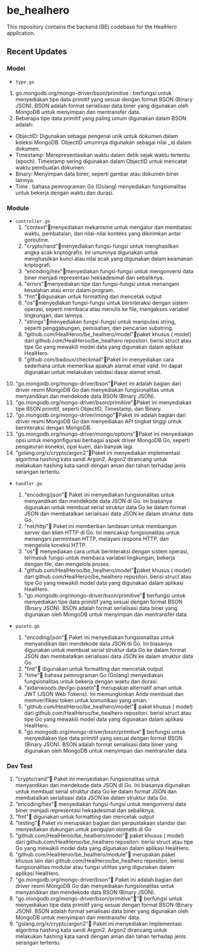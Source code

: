 # be_healhero

This repository contains the backend (BE) codebase for the HealHero application.

## Recent Updates

### Model
- `type.go`
1. go.mongodb.org/mongo-driver/bson/primitive : berfungsi untuk menyediakan tipe data primitif yang sesuai dengan format BSON (Binary JSON). BSON adalah format serialisasi data biner yang digunakan oleh MongoDB untuk menyimpan dan mentransfer data.
2. Beberapa tipe data primitif yang paling umum digunakan dalam BSON adalah:
- ObjectID: Digunakan sebagai pengenal unik untuk dokumen dalam koleksi MongoDB. ObjectID umumnya digunakan sebagai nilai _id dalam dokumen.
- Timestamp: Merepresentasikan waktu dalam detik sejak waktu tertentu (epoch). Timestamp sering digunakan dalam ObjectID untuk mencatat waktu pembuatan dokumen.
- Binary: Menyimpan data biner, seperti gambar atau dokumen biner lainnya.
- Time : bahasa pemrograman Go (Golang) menyediakan fungsionalitas untuk bekerja dengan waktu dan durasi.

### Module
- `controller.go`
  1. "context"menyediakan mekanisme untuk mengatur dan membatasi waktu, pembatalan, dan nilai-nilai konteks yang dikirimkan antar goroutine.
  2. "crypto/rand"menyediakan fungsi-fungsi untuk menghasilkan angka acak kriptografis. Ini umumnya digunakan untuk menghasilkan kunci atau nilai acak yang digunakan dalam keamanan kriptografi.
  3. "encoding/hex"menyediakan fungsi-fungsi untuk mengonversi data biner menjadi representasi heksadesimal dan sebaliknya.
  4. "errors"menyediakan tipe dan fungsi-fungsi untuk menangani kesalahan atau error dalam program.
  5. "fmt"digunakan untuk formatting dan mencetak output
  6. "os"menyediakan fungsi-fungsi untuk berinteraksi dengan sistem operasi, seperti membaca atau menulis ke file, mengakses variabel lingkungan, dan lainnya.
  7. "strings"menyediakan fungsi-fungsi untuk manipulasi string, seperti penggabungan, pemisahan, dan pencarian substring.
  8. "github.com/HealHeroo/be_healhero/model"paket khusus ( model) dari github.com/HealHeroo/be_healhero repositori. berisi struct atau tipe Go yang mewakili model data yang digunakan dalam aplikasi HealHero.
  9. "github.com/badoux/checkmail"Paket ini menyediakan cara sederhana untuk memeriksa apakah alamat email valid. Ini dapat digunakan untuk melakukan validasi dasar alamat email.
 10. "go.mongodb.org/mongo-driver/bson"Paket ini adalah bagian dari driver resmi MongoDB Go dan menyediakan fungsionalitas untuk menyandikan dan mendekode data BSON (Binary JSON).
 11. "go.mongodb.org/mongo-driver/bson/primitive"Paket ini menyediakan tipe BSON primitif, seperti ObjectID, Timestamp, dan Binary.
 12. "go.mongodb.org/mongo-driver/mongo"Paket ini adalah bagian dari driver resmi MongoDB Go dan menyediakan API tingkat tinggi untuk berinteraksi dengan MongoDB.
 13. "go.mongodb.org/mongo-driver/mongo/options"Paket ini menyediakan opsi untuk mengonfigurasi berbagai aspek driver MongoDB Go, seperti pengaturan koneksi, opsi kueri, dan banyak lagi.
 14. "golang.org/x/crypto/argon2"Paket ini menyediakan implementasi algoritma hashing kata sandi Argon2. Argon2 dirancang untuk melakukan hashing kata sandi dengan aman dan tahan terhadap jenis serangan tertentu.

- `handler.go`
  1. "encoding/json" Paket ini menyediakan fungsionalitas untuk menyandikan dan mendekode data JSON di Go. Ini biasanya digunakan untuk membuat serial struktur data Go ke dalam format JSON dan membatalkan serialisasi data JSON ke dalam struktur data Go.   
  2. "net/http" Paket ini memberikan landasan untuk membangun server dan klien HTTP di Go. Ini mencakup fungsionalitas untuk menangani permintaan HTTP, melayani respons HTTP, dan mengelola koneksi HTTP.
  3. "os" menyediakan cara untuk berinteraksi dengan sistem operasi, termasuk fungsi untuk membaca variabel lingkungan, bekerja dengan file, dan mengelola proses.
  4. "github.com/HealHeroo/be_healhero/model"paket khusus ( model) dari github.com/HealHeroo/be_healhero repositori. berisi struct atau tipe Go yang mewakili model data yang digunakan dalam aplikasi HealHero.
  5. "go.mongodb.org/mongo-driver/bson/primitive" berfungsi untuk menyediakan tipe data primitif yang sesuai dengan format BSON (Binary JSON). BSON adalah format serialisasi data biner yang digunakan oleh MongoDB untuk menyimpan dan mentransfer data.

- `paseto.go`
  1. "encoding/json" Paket ini menyediakan fungsionalitas untuk menyandikan dan mendekode data JSON di Go. Ini biasanya digunakan untuk membuat serial struktur data Go ke dalam format JSON dan membatalkan serialisasi data JSON ke dalam struktur data Go.   
  2. "fmt" digunakan untuk formatting dan mencetak output
  3. "time" bahasa pemrograman Go (Golang) menyediakan fungsionalitas untuk bekerja dengan waktu dan durasi.
  4. "aidanwoods.dev/go-paseto" merupakan alternatif aman untuk JWT (JSON Web Tokens). Ini memungkinkan Anda membuat dan memverifikasi token untuk komunikasi yang aman.
  5. "github.com/HealHeroo/be_healhero/model" paket khusus ( model) dari github.com/HealHeroo/be_healhero repositori. berisi struct atau tipe Go yang mewakili model data yang digunakan dalam aplikasi HealHero.
  6. "go.mongodb.org/mongo-driver/bson/primitive" berfungsi untuk menyediakan tipe data primitif yang sesuai dengan format BSON (Binary JSON). BSON adalah format serialisasi data biner yang digunakan oleh MongoDB untuk menyimpan dan mentransfer data.
  
### Dev Test
1. "crypto/rand" Paket ini menyediakan fungsionalitas untuk menyandikan dan mendekode data JSON di Go. Ini biasanya digunakan untuk membuat serial struktur data Go ke dalam format JSON dan membatalkan serialisasi data JSON ke dalam struktur data Go.   
2. "encoding/hex" menyediakan fungsi-fungsi untuk mengonversi data biner menjadi representasi heksadesimal dan sebaliknya.
3. "fmt" digunakan untuk formatting dan mencetak output
4. "testing" Paket ini merupakan bagian dari perpustakaan standar dan menyediakan dukungan untuk pengujian otomatis di Go
5. "github.com/HealHeroo/be_healhero/model" paket khusus ( model) dari github.com/HealHeroo/be_healhero repositori. berisi struct atau tipe Go yang mewakili model data yang digunakan dalam aplikasi HealHero.
6. "github.com/HealHeroo/be_healhero/module" merupakan paket khusus lain dari github.com/HealHeroo/be_healhero repositori, berisi fungsionalitas modular atau fungsi utilitas yang digunakan dalam aplikasi HealHero.
7. "go.mongodb.org/mongo-driver/bson" Paket ini adalah bagian dari driver resmi MongoDB Go dan menyediakan fungsionalitas untuk menyandikan dan mendekode data BSON (Binary JSON).
8. "go.mongodb.org/mongo-driver/bson/primitive"" berfungsi untuk menyediakan tipe data primitif yang sesuai dengan format BSON (Binary JSON). BSON adalah format serialisasi data biner yang digunakan oleh MongoDB untuk menyimpan dan mentransfer data.
9. "golang.org/x/crypto/argon2" Paket ini menyediakan implementasi algoritma hashing kata sandi Argon2. Argon2 dirancang untuk melakukan hashing kata sandi dengan aman dan tahan terhadap jenis serangan tertentu.
